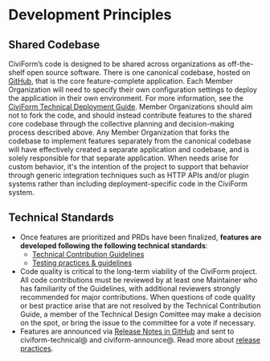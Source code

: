# Development Principles

## Shared Codebase
CiviForm’s code is designed to be shared across organizations as off-the-shelf open source software. There is one canonical codebase, hosted on [GitHub](https://github.com/civiform/civiform), that is the core feature-complete application. Each Member Organization will need to specify their own configuration settings to deploy the application in their own environment. For more information, see the [CiviForm Technical Deployment Guide](../../it-manual/sre-playbook). Member Organizations should aim not to fork the code, and should instead contribute features to the shared core codebase through the collective planning and decision-making process described above. Any Member Organization that forks the codebase to implement features separately from the canonical codebase will have effectively created a separate application and codebase, and is solely responsible for that separate application.  When needs arise for custom behavior, it's the intention of the project to support that behavior through generic integration techniques such as HTTP APIs and/or plugin systems rather than including deployment-specific code in the CiviForm system.

## Technical Standards
* Once features are prioritized and PRDs have been finalized, **features are developed following the following technical standards**:
    * [Technical Contribution Guidelines](../../contributor-guide/developer-guide/technical-contribution-guide.md)
    * [Testing practices & guidelines](../../contributor-guide/developer-guide/testing.md)
* Code quality is critical to the long-term viability of the CiviForm project. All code contributions must be reviewed by at least one Maintainer who has familiarity of the Guidelines, with additional reviewers strongly recommended for major contributions.
When questions of code quality or best practice arise that are not resolved by the Technical Contribution Guide, a member of the Technical Design Comittee may make a decision on the spot, or bring the issue to the committee for a vote if necessary.
* Features are announced via [Release Notes in GitHub](https://github.com/civiform/civiform/releases) and sent to civiform-technical@ and civiform-announce@. Read more about [release practices](../../it-manual/sre-playbook/upgrading-to-a-new-release.md).
